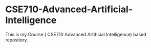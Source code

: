 # CSE710-Advanced-Artificial-Intelligence
This is my Course ( CSE710 Advanced Artificial Intelligence) based repository.
